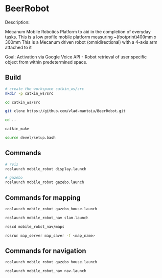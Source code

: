 # BeerRobot

Description:

  Mecanum Mobile Robotics Platform to aid in the completion of everyday tasks.
  This is a low profile mobile platform measuring ~(footprint)400mm x 300mm
  This is a Mecanum driven robot (omnidirectional) with a 4-axis arm attached to it

Goal:
  Activation via Google Voice API - Robot retrieval of user specific object from within
  predetermined space.


## Build

```bash
# create the workspace catkin_ws/src
mkdir -p catkin_ws/src

cd catkin_ws/src

git clone https://github.com/vlad-mantoiu/BeerRobot.git

cd ..

catkin_make

source devel/setup.bash

```

## Commands

```bash
# rviz
roslaunch mobile_robot display.launch

# gazebo
roslaunch mobile_robot gazebo.launch
```

## Commands for mapping

```bash
roslaunch mobile_robot gazebo_house.launch

roslaunch mobile_robot_nav slam.launch

roscd mobile_robot_nav/maps

rosrun map_server map_saver -f <map_name>
```

## Commands for navigation

```bash
roslaunch mobile_robot gazebo_house.launch

roslaunch mobile_robot_nav nav.launch
```

        
